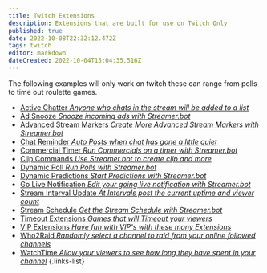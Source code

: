 ```yaml
---
title: Twitch Extensions
description: Extensions that are built for use on Twitch Only
published: true
date: 2022-10-08T22:32:12.472Z
tags: twitch
editor: markdown
dateCreated: 2022-10-04T15:04:35.516Z
---
```


The following examples will only work on twitch these can range from polls to time out roulette games.

- [Active Chatter *Anyone who chats in the stream will be added to a list*](/extensions/active-chatter-list)
- [Ad Snooze *Snooze incoming ads with Streamer.bot*](/extensions/ad-snooze)
- [Advanced Stream Markers *Create More Advanced Stream Markers with Streamer.bot*](/extensions/advanced-stream-markers)
- [Chat Reminder *Auto Posts when chat has gone a little quiet*](/extensions/chat-reminder)
- [Commercial Timer *Run Commercials on a timer with Streamer.bot*](/extensions/commercial-timer)
- [Clip Commands *Use Streamer.bot to create clip and more*](/extensions/clip-commands)
- [Dynamic Poll *Run Polls with Streamer.bot*](/extensions/dynamic-poll)
- [Dynamic Predictions *Start Predictions with Streamer.bot*](/extensions/dynamic-predictions)
- [Go Live Notification *Edit your going live notification with Streamer.bot*](/extensions/go-live-notification)
- [Stream Interval Update *At Intervals post the current uptime and viewer count*](/extensions/stream-infos-at-regular-intervals)
- [Stream Schedule *Get the Stream Schedule with Streamer.bot*](/extensions/next-stream-from-schedule-in-chat)
- [Timeout Extensions *Games that will Timeout your viewers*](/extensions/timeout-games)
- [VIP Extensions *Have fun with VIP's with these many Extensions* ](/extensions/vip-extensions)
- [Who2Raid *Randomly select a channel to raid from your online followed channels*](/extensions/who2raid-widget-raid-randomizer)
- [WatchTime *Allow your viewers to see how long they have spent in your channel*](/extensions/watchtime)
{.links-list}